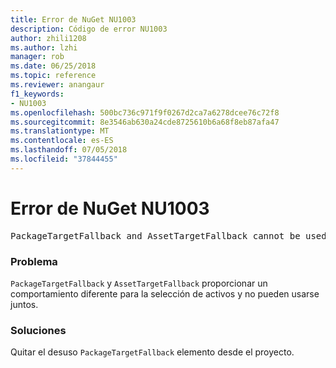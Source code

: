```yaml
---
title: Error de NuGet NU1003
description: Código de error NU1003
author: zhili1208
ms.author: lzhi
manager: rob
ms.date: 06/25/2018
ms.topic: reference
ms.reviewer: anangaur
f1_keywords:
- NU1003
ms.openlocfilehash: 500bc736c971f9f0267d2ca7a6278dcee76c72f8
ms.sourcegitcommit: 8e3546ab630a24cde8725610b6a68f8eb87afa47
ms.translationtype: MT
ms.contentlocale: es-ES
ms.lasthandoff: 07/05/2018
ms.locfileid: "37844455"
---
```

# <a name="nuget-error-nu1003"></a>Error de NuGet NU1003

<pre>PackageTargetFallback and AssetTargetFallback cannot be used together. Remove PackageTargetFallback(deprecated) references from the project environment.</pre>

### <a name="issue"></a>Problema
`PackageTargetFallback` y `AssetTargetFallback` proporcionar un comportamiento diferente para la selección de activos y no pueden usarse juntos.

### <a name="solution"></a>Soluciones
Quitar el desuso `PackageTargetFallback` elemento desde el proyecto.